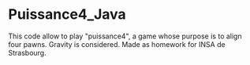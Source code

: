 # Puissance4_Java
This code allow to play "puissance4", a game whose purpose is to align four pawns. Gravity is considered.
Made as homework for INSA de Strasbourg.
